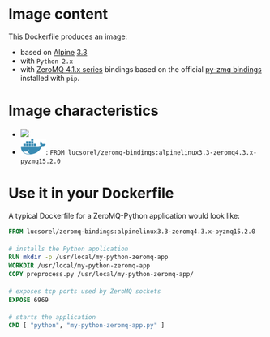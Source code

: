 # Image content
This Dockerfile produces an image:
* based on [Alpine](https://hub.docker.com/_/alpine/) [3.3](https://github.com/tianon/docker-brew-ubuntu-core/blob/e406914e5f648003dfe8329b512c30c9ad0d2f9c/wily/Dockerfile)
* with `Python 2.x`
* with [ZeroMQ 4.1.x series](https://pkgs.alpinelinux.org/package/main/x86/zeromq) bindings based on the official [py-zmq bindings](https://pyzmq.readthedocs.org/) installed with `pip`.

# Image characteristics
* [![](https://badge.imagelayers.io/lucsorel/zeromq-bindings:alpinelinux3.3-zeromq4.3.x-pyzmq15.2.0.svg)](https://imagelayers.io/?images=lucsorel/zeromq-bindings:alpinelinux3.3-zeromq4.3.x-pyzmq15.2.0 'Alpine Linux-based Python image with ZeroMQ bindings')
* [![](https://github.com/lucsorel/zeromq-bindings/blob/master/docker-logo.png)](https://hub.docker.com/r/lucsorel/zeromq-bindings/ 'Hosted on Docker hub lucsorel/zeromq-bindings:alpinelinux3.3-zeromq4.3.x-pyzmq15.2.0'): `FROM lucsorel/zeromq-bindings:alpinelinux3.3-zeromq4.3.x-pyzmq15.2.0`

# Use it in your Dockerfile
A typical Dockerfile for a ZeroMQ-Python application would look like:

```dockerfile
FROM lucsorel/zeromq-bindings:alpinelinux3.3-zeromq4.3.x-pyzmq15.2.0

# installs the Python application
RUN mkdir -p /usr/local/my-python-zeromq-app
WORKDIR /usr/local/my-python-zeromq-app
COPY preprocess.py /usr/local/my-python-zeromq-app/

# exposes tcp ports used by ZeroMQ sockets
EXPOSE 6969

# starts the application
CMD [ "python", "my-python-zeromq-app.py" ]
```
